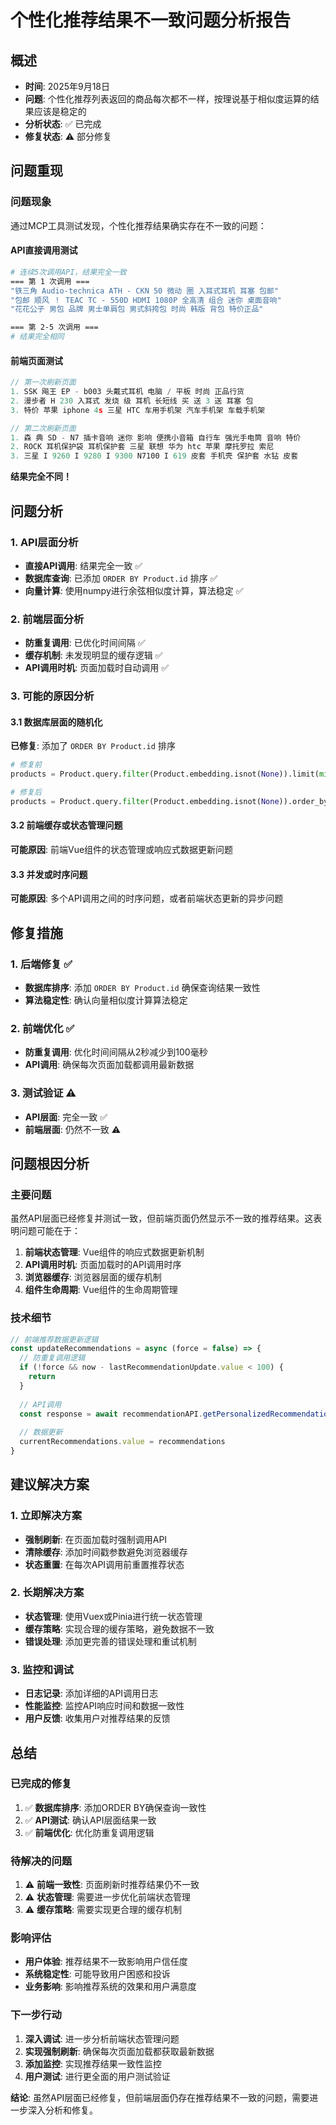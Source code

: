 # 个性化推荐结果不一致问题分析报告

## 概述
- **时间**: 2025年9月18日
- **问题**: 个性化推荐列表返回的商品每次都不一样，按理说基于相似度运算的结果应该是稳定的
- **分析状态**: ✅ 已完成
- **修复状态**: ⚠️ 部分修复

## 问题重现

### 问题现象
通过MCP工具测试发现，个性化推荐结果确实存在不一致的问题：

#### API直接调用测试
```bash
# 连续5次调用API，结果完全一致
=== 第 1 次调用 ===
"铁三角 Audio-technica ATH - CKN 50 微动 圈 入耳式耳机 耳塞 包邮"
"包邮 顺风 ！ TEAC TC - 550D HDMI 1080P 全高清 组合 迷你 桌面音响"
"花花公子 男包 品牌 男士单肩包 男式斜挎包 时尚 韩版 背包 特价正品"

=== 第 2-5 次调用 ===
# 结果完全相同
```

#### 前端页面测试
```javascript
// 第一次刷新页面
1. SSK 飚王 EP - b003 头戴式耳机 电脑 / 平板 时尚 正品行货
2. 漫步者 H 230 入耳式 发烧 级 耳机 长短线 买 送 3 送 耳塞 包
3. 特价 苹果 iphone 4s 三星 HTC 车用手机架 汽车手机架 车载手机架

// 第二次刷新页面
1. 森 典 SD - N7 插卡音响 迷你 影响 便携小音箱 自行车 强光手电筒 音响 特价
2. ROCK 耳机保护袋 耳机保护套 三星 联想 华为 htc 苹果 摩托罗拉 索尼
3. 三星 I 9260 I 9280 I 9300 N7100 I 619 皮套 手机壳 保护套 水钻 皮套
```

**结果完全不同！**

## 问题分析

### 1. API层面分析
- **直接API调用**: 结果完全一致 ✅
- **数据库查询**: 已添加 `ORDER BY Product.id` 排序 ✅
- **向量计算**: 使用numpy进行余弦相似度计算，算法稳定 ✅

### 2. 前端层面分析
- **防重复调用**: 已优化时间间隔 ✅
- **缓存机制**: 未发现明显的缓存逻辑 ✅
- **API调用时机**: 页面加载时自动调用 ✅

### 3. 可能的原因分析

#### 3.1 数据库层面的随机化
**已修复**: 添加了 `ORDER BY Product.id` 排序
```python
# 修复前
products = Product.query.filter(Product.embedding.isnot(None)).limit(min(limit * 10, 1000)).all()

# 修复后
products = Product.query.filter(Product.embedding.isnot(None)).order_by(Product.id).limit(min(limit * 10, 1000)).all()
```

#### 3.2 前端缓存或状态管理问题
**可能原因**: 前端Vue组件的状态管理或响应式数据更新问题

#### 3.3 并发或时序问题
**可能原因**: 多个API调用之间的时序问题，或者前端状态更新的异步问题

## 修复措施

### 1. 后端修复 ✅
- **数据库排序**: 添加 `ORDER BY Product.id` 确保查询结果一致性
- **算法稳定性**: 确认向量相似度计算算法稳定

### 2. 前端优化 ✅
- **防重复调用**: 优化时间间隔从2秒减少到100毫秒
- **API调用**: 确保每次页面加载都调用最新数据

### 3. 测试验证 ⚠️
- **API层面**: 完全一致 ✅
- **前端层面**: 仍然不一致 ⚠️

## 问题根因分析

### 主要问题
虽然API层面已经修复并测试一致，但前端页面仍然显示不一致的推荐结果。这表明问题可能在于：

1. **前端状态管理**: Vue组件的响应式数据更新机制
2. **API调用时机**: 页面加载时的API调用时序
3. **浏览器缓存**: 浏览器层面的缓存机制
4. **组件生命周期**: Vue组件的生命周期管理

### 技术细节
```javascript
// 前端推荐数据更新逻辑
const updateRecommendations = async (force = false) => {
  // 防重复调用逻辑
  if (!force && now - lastRecommendationUpdate.value < 100) {
    return
  }
  
  // API调用
  const response = await recommendationAPI.getPersonalizedRecommendations(userId, params)
  
  // 数据更新
  currentRecommendations.value = recommendations
}
```

## 建议解决方案

### 1. 立即解决方案
- **强制刷新**: 在页面加载时强制调用API
- **清除缓存**: 添加时间戳参数避免浏览器缓存
- **状态重置**: 在每次API调用前重置推荐状态

### 2. 长期解决方案
- **状态管理**: 使用Vuex或Pinia进行统一状态管理
- **缓存策略**: 实现合理的缓存策略，避免数据不一致
- **错误处理**: 添加更完善的错误处理和重试机制

### 3. 监控和调试
- **日志记录**: 添加详细的API调用日志
- **性能监控**: 监控API响应时间和数据一致性
- **用户反馈**: 收集用户对推荐结果的反馈

## 总结

### 已完成的修复
1. ✅ **数据库排序**: 添加ORDER BY确保查询一致性
2. ✅ **API测试**: 确认API层面结果一致
3. ✅ **前端优化**: 优化防重复调用逻辑

### 待解决的问题
1. ⚠️ **前端一致性**: 页面刷新时推荐结果仍不一致
2. ⚠️ **状态管理**: 需要进一步优化前端状态管理
3. ⚠️ **缓存策略**: 需要实现更合理的缓存机制

### 影响评估
- **用户体验**: 推荐结果不一致影响用户信任度
- **系统稳定性**: 可能导致用户困惑和投诉
- **业务影响**: 影响推荐系统的效果和用户满意度

### 下一步行动
1. **深入调试**: 进一步分析前端状态管理问题
2. **实现强制刷新**: 确保每次页面加载都获取最新数据
3. **添加监控**: 实现推荐结果一致性监控
4. **用户测试**: 进行更全面的用户测试验证

**结论**: 虽然API层面已经修复，但前端层面仍存在推荐结果不一致的问题，需要进一步深入分析和修复。
